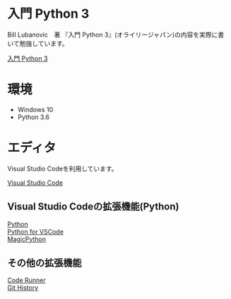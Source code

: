 # 入門 Python 3  
Bill Lubanovic　著 『入門 Python 3』(オライリージャパン)の内容を実際に書いて勉強しています。

[入門 Python 3](https://www.oreilly.co.jp/books/9784873117386/ "入門 Python3")

# 環境
* Windows 10
* Python 3.6

# エディタ
Visual Studio Codeを利用しています。

[Visual Studio Code](https://www.microsoft.com/ja-jp/dev/products/code-vs.aspx "Visual Studio Code")

## Visual Studio Codeの拡張機能(Python)
[Python](https://marketplace.visualstudio.com/items?itemName=donjayamanne.python "Python")  
[Python for VSCode](https://marketplace.visualstudio.com/items?itemName=tht13.python "Python for VSCode")  
[MagicPython](https://marketplace.visualstudio.com/items?itemName=magicstack.MagicPython "MagicPython")  

## その他の拡張機能
[Code Runner](https://marketplace.visualstudio.com/items?itemName=formulahendry.code-runner "Code Runner")  
[Git History](https://github.com/DonJayamanne/gitHistoryVSCode "Git History")